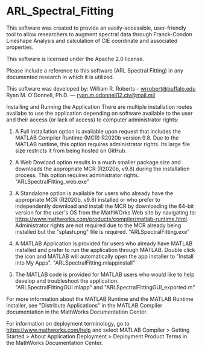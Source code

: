 # ARL_Spectral_Fitting

This software was created to provide an easily-accessible, user-friendly tool to allow researchers to augment spectral data through Franck-Condon Lineshape Analysis and calculation of CIE coordinate and associated properties.

This software is licensed under the Apache 2.0 license.

Please include a reference to this software (ARL Spectral Fitting) in any documented research in which it is utilized.  

This software was developed by:
William R. Roberts – wrrobert@buffalo.edu
Ryan M. O'Donnell, Ph.D. — ryan.m.odonnell12.civ@mail.mil

Installing and Running the Application
There are multiple installation routes availabe to use the application depending on software available to the user and their access (or lack of access) to computer administrator rights:

1. A Full Installation option is available upon request that includes the MATLAB Compiler Runtime (MCR) R2020b version 9.8. Due to the MATLAB runtime, this option requires administrator rights. Its large file size restricts it from being hosted on GitHub.

2. A Web Dowload option results in a much smaller package size and downloads the appropriate MCR (R2020b, v9.8) during the installation process. This option requires administrator rights. "ARLSpectralFitting_web.exe"

3. A Standalone option is available for users who already have the appropriate MCR (R2020b, v9.8) installed or who prefer to independently download and install the MCR by downloading the 64-bit version for the user's OS from the MathWOrks Web site by navigating to: https://www.mathworks.com/products/compiler/matlab-runtime.html. Administrator rights are not required due to the MCR already being installed but the "splash.png" file is required. "ARLSpectralFitting.exe"

4. A MATLAB Application is provided for users who already have MATLAB installed and prefer to run the application through MATLAB. Double click the icon and MATLAB will automatically open the app installer to "Install into My Apps". "ARLSpectralFitting.mlappinstall"

5. The MATLAB code is provided for MATLAB users who would like to help develop and troubleshoot the application. "ARLSpectralFittingGUI.mlapp" and "ARLSpectralFittingGUI_exported.m"

For more information about the MATLAB Runtime and the MATLAB Runtime installer, see "Distribute Applications" in the MATLAB Compiler documentation in the MathWorks Documentation Center.

For information on deployment terminology, go to https://www.mathworks.com/help and select MATLAB Compiler > Getting Started > About Application Deployment > Deployment Product Terms in the MathWorks Documentation Center.

